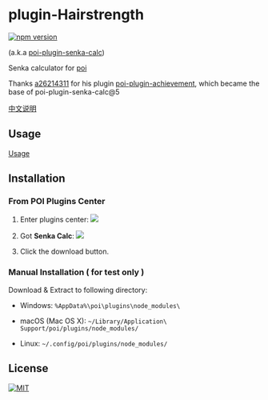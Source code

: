 # plugin-Hairstrength

[![npm version][npm-image]][npm-url]

(a.k.a [poi-plugin-senka-calc][npm-url])

Senka calculator for [poi](https://github.com/poooi/poi)

Thanks [a26214311](https://github.com/a26214311/) for his plugin [poi-plugin-achievement](https://github.com/a26214311/poi-plugin-achievement), which became the base of poi-plugin-senka-calc@5

[中文说明](/README.zh-CN.md)

## Usage

[Usage](https://github.com/ruiii/plugin-Hairstrength/issues/31)

## Installation

### From POI Plugins Center

1. Enter plugins center:
![](https://github.com/ruiii/poi-wiki-plugins-image/blob/master/from-poi-plugins-center-1.en.png)

2. Got **Senka Calc**:
![](https://github.com/ruiii/poi-wiki-plugins-image/blob/master/from-poi-plugins-center-2.en.png)

3. Click the download button.

### Manual Installation ( for test only )

Download & Extract to following directory:

* Windows: `%AppData%\poi\plugins\node_modules\`

* macOS (Mac OS X): `~/Library/Application\ Support/poi/plugins/node_modules/`

* Linux: `~/.config/poi/plugins/node_modules/`

## License

[![MIT][license-image]][license-url]

[npm-url]: https://www.npmjs.org/package/poi-plugin-senka-calc
[npm-image]: http://img.shields.io/npm/v/poi-plugin-senka-calc.svg?style=flat-square
[license-image]: http://img.shields.io/npm/l/poi-plugin-senka-calc.svg?style=flat-square
[license-url]: #
